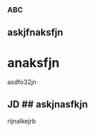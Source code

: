 ### ABC  ####  
askjfnaksfjn  
--------
anaksfjn
=================
asdfo32jn  
## JD ## askjnasfkjn
rijnalkejrb
